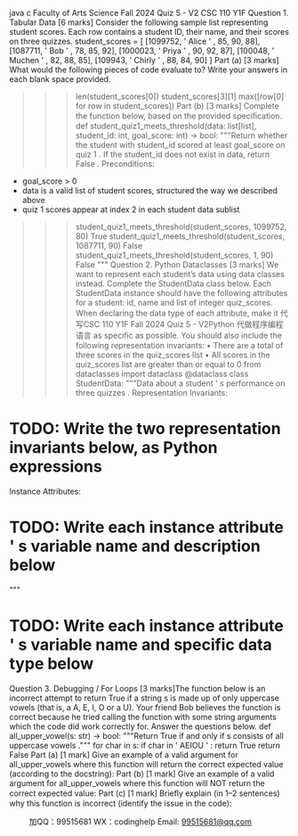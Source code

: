 java c
Faculty of Arts  Science 
Fall 2024 Quiz 5 - V2 
CSC 110 Y1F
Question 1. Tabular Data [6   marks]
Consider   the   following   sample   list   representing   student   scores.   Each   row   contains   a   student   ID,   their   name,   and   their   scores   on   three   quizzes.
student_scores =   [
[1099752,   '   Alice   ' , 85,   90, 88],
[1087711,   '   Bob   ' , 78,   85,   92],
[1000023,   '   Priya   ' , 90,   92,   87],
[100048,   '   Muchen   ' , 82, 88,   85],
[109943,   '   Chirly   ' , 88,   84,   90]
]
Part (a) [3   marks]
What   would   the   following   pieces   of   code   evaluate   to?   Write   your   answers   in   each   blank   space   provided.
>>> len(student_scores[0])
>>> student_scores[3][1]
>>> max([row[0] for   row   in   student_scores])
Part (b) [3   marks]
Complete   the   function   below,   based   on   the   provided   speciﬁcation.
def student_quiz1_meets_threshold(data: list[list], student_id: int, goal_score:   int)   -> bool:
"""Return whether the student with student_id   scored at   least   goal_score   on   quiz   1   .
If the student_id does not   exist   in   data,   return   False   .
Preconditions:
- goal_score   >   0
- data is a valid   list of   student   scores,   structured   the   way   we   described   above
- quiz 1   scores   appear   at   index   2   in   each   student   data   sublist
>>> student_quiz1_meets_threshold(student_scores, 1099752, 80)   True
>>> student_quiz1_meets_threshold(student_scores, 1087711, 90)   False
>>> student_quiz1_meets_threshold(student_scores, 1,   90)
False
"""
Question 2. Python Dataclasses [3   marks]
We   want   to   represent   each   student’s   data   using   data   classes   instead.   Complete   the   StudentData   class   below.   Each   StudentData   instance   should   have   the   following   attributes   for   a   student:    id,   name   and   list   of   integer quiz_scores.   When   declaring   the   data   type   of   each   attribute,   make   it 代 写CSC 110 Y1F Fall 2024 Quiz 5 - V2Python
代做程序编程语言  as   speciﬁc   as   possible.   You   should   also   include   the   following   representation   invariants: 
•   There   are   a   total   of three   scores   in   the   quiz_scores   list
•   All   scores   in   the   quiz_scores   list   are   greater   than   or   equal   to   0   from dataclasses import   dataclass
@dataclass
class StudentData:
"""Data about a   student   '   s performance   on three   quizzes   .
Representation Invariants:
# TODO: Write the two representation invariants below, as   Python   expressions
Instance Attributes:
# TODO: Write each instance attribute   '   s   variable   name   and   description   below
"""
# TODO: Write each instance attribute   '   s variable   name   and   specific   data   type   below
Question 3. Debugging / For Loops [3   marks]The   function   below   is   an   incorrect   attempt   to   return   True   if a   string   s   is   made   up   of only   uppercase   vowels   (that   is,   a A, E,   I,   O   or a U).   Your   friend   Bob   believes   the   function   is   correct   because   he   tried   calling   the   function   with   some   string   arguments   which   the   code   did   work   correctly   for.   Answer   the   questions   below.
def   all_upper_vowel(s: str)   ->   bool:
"""Return True if and   only   if   s   consists   of   all uppercase   vowels   ."""
for   char   in   s:
if   char   in   '   AEIOU   ' :
return True
return False
Part (a) [1   mark]
Give   an   example   of   a   valid   argument   for   all_upper_vowels   where   this   function   will   return   the   correct   expected value   (according   to   the   docstring):
Part (b) [1   mark]
Give   an   example   of a   valid   argument   for   all_upper_vowels   where   this   function   will   NOT   return   the   correct   expected   value:
Part (c) [1   mark]
Brieﬂy   explain   (in   1–2   sentences)   why   this   function   is   incorrect   (identify   the   issue   in   the   code):



         
加QQ：99515681  WX：codinghelp  Email: 99515681@qq.com
